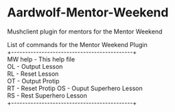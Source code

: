 # Aardwolf-Mentor-Weekend
Mushclient plugin for mentors for the Mentor Weekend  

List of commands for the Mentor Weekend Plugin  
+--------------------------------------------+  
MW help  - This help file   
OL <num> - Output Lesson <num>  
RL <num> - Reset Lesson <num>  
OT       - Output Protip  
RT       - Reset Protip
OS <num> - Ouput Superhero Lesson <num>  
RS <num> - Rest Superhero Lesson <num>  
+--------------------------------------------+  

